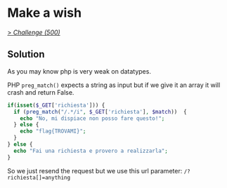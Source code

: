 # Make a wish

[> *Challenge (500)*](https://training.olicyber.it/challenges#challenge-47)

## Solution

As you may know php is very weak on datatypes.

PHP `preg_match()` expects a string as input but if we give it an array it will crash and return False.

```php
if(isset($_GET['richiesta'])) {
  if (preg_match("/.*/i", $_GET['richiesta'], $match))  {
    echo "No, mi dispiace non posso fare questo!";
  } else {
    echo "flag{TROVAMI}";
  }
} else {
  echo "Fai una richiesta e provero a realizzarla";
}
```

So we just resend the request but we use this url parameter: `/?richiesta[]=anything`
